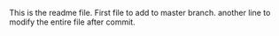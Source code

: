 This is the readme file. First file to add to master branch.
another line to modify the entire file after commit.
